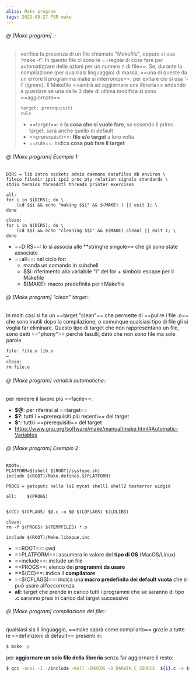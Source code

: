 ```yaml
---
alias: Make program
tags: 2022-09-27 PSR make
---
```


###### @ [Make program] ::
> verifica la presenza di un file chiamato "Makefile", oppure si usa 'make -f'. In questo file ci sono le ==regole di cosa fare per automatizzare delle azioni per un numero n di file==. Se, durante la compilazione (per qualsiasi linguaggio) di massa, ==una di queste da un errore il programma make si interrompe==, per evitare ciò si usa '-i' (ignore). Il Makefile ==andrà ad aggiornare una libreria== andando a guardare se una delle 3 date di ultima modifica si sono ==aggiornate==
> ```bash
> target: prerequisiti
> rule
> ```
> - ==target==: è **la cosa che si vuole fare**, se essendo il primo target, sarà anche quello di default
> - ==prerequisiti==: **file e/o target** a loro volta
> - ==rule==: indica **cosa può fare il target**
<!--ID: 1671637460037-->



###### @ [Make program] Esempio 1:
```
DIRS = lib intro sockets advio daemons datafiles db environ \
fileio filedir ipc1 ipc2 proc pty relation signals standards \
stdio termios threadctl threads printer exercises

all:
for i in $(DIRS); do \
	(cd $$i && echo "making $$i" && $(MAKE) ) || exit 1; \
done

clean:
for i in $(DIRS); do \
	(cd $$i && echo "cleaning $$i" && $(MAKE) clean) || exit 1; \
done
```
- ==DIRS==: lo si associa alle **stringhe singole== che gli sono state associate
- ==all==: nel ciclo for:
	- manda un comando in subshell
	- \$\$i: riferimento alla variabile "i" del for + simbolo escape per il Makefile
	- \$(MAKE): macro predefinita per i Makefile


###### @ [Make program] "clean" target::
In molti casi si ha un ==target "clean"== che permette di ==pulire i file .o== che sono inutili dopo la compilazione, o comunque qualsiasi tipo di file gli si voglia far eliminare. Questo tipo di target che non rappresentano un file, sono detti =="phony"== perchè fasulli, dato che non sono file ma sole parole
```bash
file: file.o lib.o
↩︎
clean:
rm file.o
```
<!--ID: 1671637460039-->




###### @ [Make program] variabili automatiche::
per rendere il lavoro più ==facile==:
- **\$@**: per riferirsi al ==target==
- **\$?**: tutti i ==prerequisiti più recenti== del target
- **\$\^**: tutti i ==prerequisiti== del target
- https://www.gnu.org/software/make/manual/make.html#Automatic-Variables
<!--ID: 1671637460040-->




###### @ [Make program] Esempio 2:
```
ROOT=..
PLATFORM=$(shell $(ROOT)/systype.sh)
include $(ROOT)/Make.defines.$(PLATFORM)

PROGS =	getcputc hello ls1 mycat shell1 shell2 testerror uidgid

all:	$(PROGS)


$(CC) $(CFLAGS) $@.c -o $@ $(LDFLAGS) $(LDLIBS)

clean:
rm -f $(PROGS) $(TEMPFILES) *.o

include $(ROOT)/Make.libapue.inc
```
- ==ROOT==: cwd
- ==PLATFORM==: assumera in valore del **tipo di OS** (MacOS/Linux)
- ==include==: include un file
- ==PROGS==: elenco dei **programmi da usare**
- ==\$(CC)==: indica il **compilatore**
- ==\$(CFLAGS)==: indica una **macro predefinita dei default vuota** che si può usare all'occorrenza
- **all**: target che prende in carico tutti i programmi che se saranno di tipo .c saranno presi in carico dal target successivo



###### @ [Make program] compilazione dei file::
qualsiasi sia il linguaggio, ==make saprà come compilarlo== grazie a tutte le ==definizioni di default== presenti in:
```bash
$ make -p
```
per **aggiornare un solo file della libreria** senza far aggiornare il resto:
```bash
$ gcc -ansi -I../include -Wall -DMACOS -D_DARWIN_C_SOURCE  ${1}.c -o ${1}  -L../lib -lapue
```
<!--ID: 1671637460041-->


